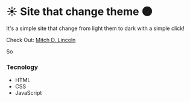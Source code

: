 # :sunny: Site that change theme :new_moon:

It's a simple site that change from light them to dark with a simple click!

Check Out: [Mitch D. Lincoln](http://mitchdlincoln.tech/)

So

### Tecnology

- HTML
- CSS
- JavaScript

